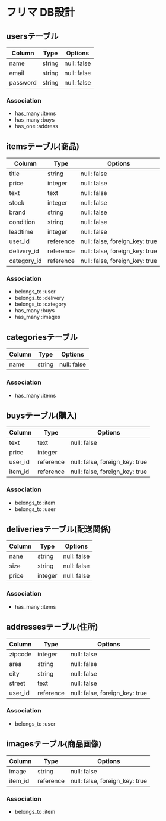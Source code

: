 # フリマ DB設計
## usersテーブル
|Column|Type|Options|
|------|----|-------|
|name|string|null: false|
|email|string|null: false|
|password|string|null: false|
### Association
- has_many :items
- has_many :buys
- has_one :address

## itemsテーブル(商品)
|Column|Type|Options|
|------|----|-------|
|title|string|null: false|
|price|integer|null: false|
|text|text|null: false|
|stock|integer|null: false|
|brand|string|null: false|
|condition|string|null: false|
|leadtime|integer|null: false|
|user_id|reference|null: false, foreign_key: true|
|delivery_id|reference|null: false, foreign_key: true|
|category_id|reference|null: false, foreign_key: true|
### Association
- belongs_to :user
- belongs_to :delivery
- belongs_to :category
- has_many :buys
- has_many :images

## categoriesテーブル
|Column|Type|Options|
|------|----|-------|
|name|string|null: false|
### Association
- has_many :items


## buysテーブル(購入)
|Column|Type|Options|
|------|----|-------|
|text|text|null: false|
|price|integer
|user_id|reference|null: false, foreign_key: true|
|item_id|reference|null: false, foreign_key: true|
### Association
- belongs_to :item
- belongs_to :user

## deliveriesテーブル(配送関係)
|Column|Type|Options|
|------|----|-------|
|nane|string|null: false|
|size|string|null: false|
|price|integer|null: false|
### Association
- has_many :items

## addressesテーブル(住所)
|Column|Type|Options|
|------|----|-------|
|zipcode|integer|null: false|
|area|string|null: false|
|city|string|null: false|
|street|text|null: false|
|user_id|reference|null: false, foreign_key: true|
### Association
- belongs_to :user

## imagesテーブル(商品画像)
|Column|Type|Options|
|------|----|-------|
|image|string|null: false|
|item_id|reference|null: false, foreign_key: true|
### Association
- belongs_to :item
